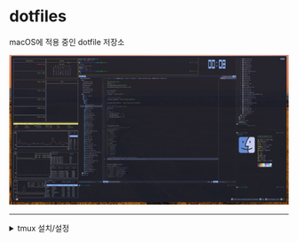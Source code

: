 # dotfiles
macOS에 적용 중인 dotfile 저장소

![screenshot](doc/screenshot.png)

------

<details>
  <summary>tmux 설치/설정</summary>

### 설치
```shell
brew install tmux
```
### tmux true color 설정

~/.tmux.conf에 다음과 같이 설정
```
set -g default-terminal "tmux-256color"
set-option -sa terminal-features ",xterm-256color:RGB"
set-option -ga terminal-overrides ",eterm-256color:Tc"
```

.zshrc 에 다음과 같이 설정
```
alias tmux="tmux -2"
```

~/.config/kitty/kitty.conf에 다음과 같이 설정
```
term        xterm-256color
```

source ~/.zshrc
termnial을 다시 실행하고, nvim에서 :checkhealth를 수행했을 때, 아래와 같은 결과가 나와야 한다.
![sshot1](doc/sshot1.png)



------

### <span style="color:yellow">kitty terminal 실행 시, tmux 자동 실행</span>

~/.zshrc를 열고, 제일 마지막에 다음을 추가
```
[ -z "$TMUX" ] && command -v tmux &> /dev/null && tmux
```



------

### <span style="color:yellow">tmux에서 nvim 실행 시, insert mode에서 커서가 변경되지 않는 문제.</span>

.tmux.conf에 다음을 추가한다.
```
set-option -ga terminal-overrides '*:Ss=\E[%p1%d q:Se=\E[ q'
```
tmux shell에서 tmux kill-server를 실행 한 후, 다시 tmux를 실행하면 적용됨.



------

### <span style="color:yellow">tmux 사용법 간단 정리.</span>
- command prefix(ctrl-b)키를 누른 후에 다음 키를 누를 때는, command prefix를 누르고 있지 않아도 됨.
- 아래의 테이블에서 ctrl-b(command prefix)는 그냥 Prefix로 표현함
- pane은 tmux window의 분활된 화면(panel)을 의미

| 단축키              | 설명                                                        |
| ------------------- | ----------------------------------------------------------- |
| Prefix  %           | pane를 세로로 추가                                          |
| Prefix  "           | pane을 가로로 추가                                          |
| Prefix  {           | 현재 pane의 위치를 시계 방향으로 변경(swap)                 |
| Prefix  }           | 현재 pane의 위치를 반 시계 방향으로 변경(swap)              |
| Prefix  [space key] | 가로로 분할돤 pane을 세로로 변경 혹은 그 반대 경우로 toggle |
| Prefix  x           | 사용 중인 pane을 종료                                       |
| Prefix ?            | tmux의 단축키 help, 종료는 q                                |
| Prefix  방향키      | 커서를 해당 방향의 panel로 이동 (change focus)              |



------

### <span style="color:yellow">tmux plugin manager TPM 설치 밑 catpppuccin theme 설치</span>

Tmux  Plugin Manager (TPM) 설치

```shell
git clone https://github.com/tmux-plugins/tpm ~/.tmux/plugins/tpm
```

git lone이 완료되면, ~/.tmux.conf를 열고, 파일 제일 하단에 아래의 내용을 추가한다.

```shell
# List of plugins

set -g @plugin 'tmux-plugins/tpm'
set -g @plugin 'tmux-plugins/tmux-sensible'


# Initialize TMUX plugin manager (keep this line at the very bottom of tmux.conf)
run '~/.tmux/plugins/tpm/tpm'
```

파일을 저장하고 shell로 나와서 아래의 명령을 수행

```shell
tmux source-file ~/.tmux.conf
```

다시, ~/.tmux.conf 파일을 열고, catppccin plugin을 설치한다.

```shell
# catppuccin plugin
set -g @plugin 'catppuccin/tmux'
set -g @catppuccin_flavour 'mocha' # or frappe, macchiato, mocha
set -g @catppuccin_window_left_separator "█"
set -g @catppuccin_window_right_separator "█ "
set -g @catppuccin_window_number_position "right"
set -g @catppuccin_window_middle_separator "  █"

set -g @catppuccin_window_default_fill "number"

set -g @catppuccin_window_current_fill "number"
set -g @catppuccin_window_current_text "#{pane_current_path}"

set -g @catppuccin_status_modules_right "application session date_time"
set -g @catppuccin_status_left_separator  ""
set -g @catppuccin_status_right_separator " "
set -g @catppuccin_status_right_separator_inverse "yes"
set -g @catppuccin_status_fill "all"
set -g @catppuccin_status_connect_separator "no"

# --------------------------------------------
set -g @plugin 'tmux-plugins/tpm'
set -g @plugin 'tmux-plugins/tmux-sensible'

```

점선 위의 내용만 추가하면 된다.  추가가 완료 되었으면.. 저장 후, 다시 tmux shell로 나온다.

```shell
Prefix + I
```

ctrl-b + I (대문자 i)를 눌러주면, 아래와 같은 화면이 나오면서  plugin을 설치하게 된다.

![tpm](doc/tmux_plugin_install.png)
</detail>


<details>
 <summary>yabai & skhd</summary>
    ```shell
    # change focus within space
    alt - left  : focus west
    alt - right : focus east
    alt - down  : focus south
    alt - up    : focus north

    # move window (warp)
    ctrl + alt - <arrow key>

    # swap windows
    cmd + alt - <arrow key>

    # resize window
    shift + alt - <arrow key>
    ```
 </details>
